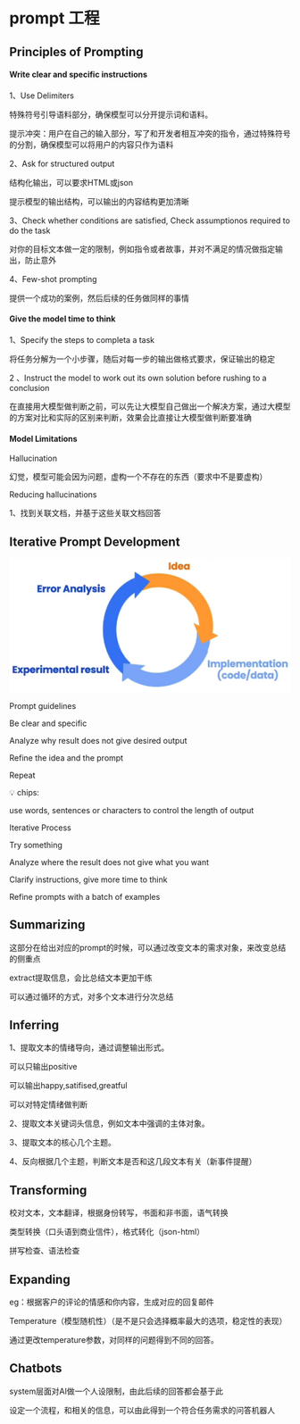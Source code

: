 # prompt 工程

## Principles of Prompting

#### Write clear and specific instructions

1、Use Delimiters

特殊符号引导语料部分，确保模型可以分开提示词和语料。

提示冲突：用户在自己的输入部分，写了和开发者相互冲突的指令，通过特殊符号的分割，确保模型可以将用户的内容只作为语料

2、Ask for structured output

结构化输出，可以要求HTML或json

提示模型的输出结构，可以输出的内容结构更加清晰

3、Check whether conditions are satisfied, Check assumptionos required to do the task

对你的目标文本做一定的限制，例如指令或者故事，并对不满足的情况做指定输出，防止意外

4、Few-shot prompting

提供一个成功的案例，然后后续的任务做同样的事情

#### Give the model time to think

1、Specify the steps to completa a task

将任务分解为一个小步骤，随后对每一步的输出做格式要求，保证输出的稳定

2 、Instruct the model to work out its own solution before rushing  to a conclusion

在直接用大模型做判断之前，可以先让大模型自己做出一个解决方案，通过大模型的方案对比和实际的区别来判断，效果会比直接让大模型做判断要准确

#### Model Limitations

Hallucination

幻觉，模型可能会因为问题，虚构一个不存在的东西（要求中不是要虚构）

Reducing hallucinations

1、找到关联文档，并基于这些关联文档回答

## Iterative Prompt Development

![Untitled](prompt%20%E5%B7%A5%E7%A8%8B/Untitled.png)

Prompt guidelines

Be clear and specific

Analyze why result does not give desired output

Refine the idea and the prompt

Repeat

<aside>
💡 chips:

use words, sentences or characters to control the length of output

</aside>

Iterative Process

Try something

Analyze where the result does not give what you want

Clarify instructions, give more time to think

Refine prompts with a batch of examples

## Summarizing

这部分在给出对应的prompt的时候，可以通过改变文本的需求对象，来改变总结的侧重点

extract提取信息，会比总结文本更加干练

可以通过循环的方式，对多个文本进行分次总结

## Inferring

1、提取文本的情绪导向，通过调整输出形式。

可以只输出positive

可以输出happy,satifised,greatful

可以对特定情绪做判断

2、提取文本关键词头信息，例如文本中强调的主体对象。

3、提取文本的核心几个主题。

4、反向根据几个主题，判断文本是否和这几段文本有关（新事件提醒）

## Transforming

校对文本，文本翻译，根据身份转写，书面和非书面，语气转换

类型转换（口头语到商业信件），格式转化（json-html）

拼写检查、语法检查

## Expanding

eg：根据客户的评论的情感和你内容，生成对应的回复邮件

Temperature（模型随机性）（是不是只会选择概率最大的选项，稳定性的表现）

通过更改temperature参数，对同样的问题得到不同的回答。

## Chatbots

system层面对AI做一个人设限制，由此后续的回答都会基于此

设定一个流程，和相关的信息，可以由此得到一个符合任务需求的问答机器人
